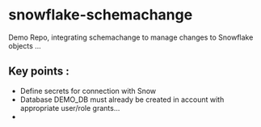 # snowflake-schemachange
Demo Repo, integrating schemachange to manage changes to Snowflake objects ...
## Key points :

- Define secrets for connection with Snow
- Database DEMO_DB must already be created in account with appropriate user/role grants...
- 